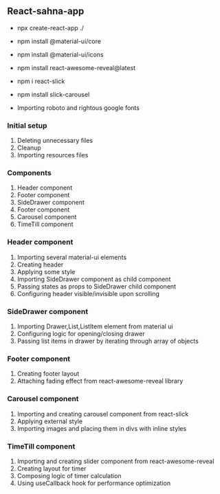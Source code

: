## React-sahna-app

- npx create-react-app ./
- npm install @material-ui/core
- npm install @material-ui/icons
- npm install react-awesome-reveal@latest
- npm i react-slick
- npm install slick-carousel

- Importing roboto and rightous google fonts

### Initial setup

1. Deleting unnecessary files
2. Cleanup
3. Importing resources files

### Components

1. Header component
2. Footer component
3. SideDrawer component
4. Footer component
5. Carousel component
6. TimeTill component

### Header component

1. Importing several material-ui elements
2. Creating header
3. Applying some style
4. Importing SideDrawer component as child component
5. Passing states as props to SideDrawer child component
6. Configuring header visible/invisible upon scrolling

### SideDrawer component

1. Importing Drawer,List,ListItem element from material ui
2. Configuring logic for opening/closing drawer
3. Passing list items in drawer by iterating through array of objects

### Footer component

1. Creating footer layout
2. Attaching fading effect from react-awesome-reveal library

### Carousel component

1. Importing and creating carousel component from react-slick
2. Applying external style
3. Importing images and placing them in divs with inline styles

### TimeTill component

1. Importing and creating slider component from react-awesome-reveal
2. Creating layout for timer
3. Composing logic of timer calculation
4. Using useCallback hook for performance optimization
